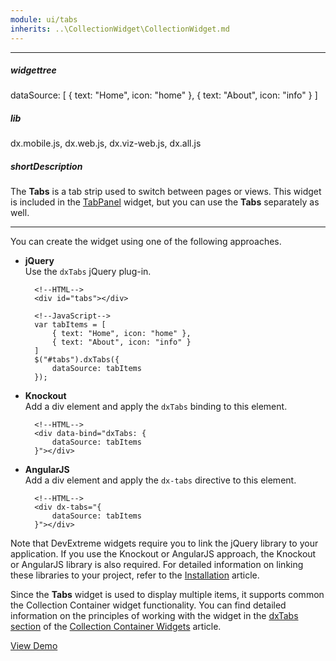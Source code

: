 ```yaml
---
module: ui/tabs
inherits: ..\CollectionWidget\CollectionWidget.md
---
```

---
##### widgettree
dataSource: [
    { text: "Home", icon: "home" },
    { text: "About", icon: "info" }
]

##### lib
dx.mobile.js, dx.web.js, dx.viz-web.js, dx.all.js

##### shortDescription
The **Tabs** is a tab strip used to switch between pages or views. This widget is included in the [TabPanel](/api-reference/10%20UI%20Widgets/dxTabPanel '/Documentation/ApiReference/UI_Widgets/dxTabPanel/') widget, but you can use the **Tabs** separately as well.

---
You can create the widget using one of the following approaches.

- **jQuery**  
 Use the `dxTabs` jQuery plug-in.

        <!--HTML-->
        <div id="tabs"></div>

    <!---->

        <!--JavaScript-->
        var tabItems = [
            { text: "Home", icon: "home" },
            { text: "About", icon: "info" }
        ]
        $("#tabs").dxTabs({
            dataSource: tabItems
        });

- **Knockout**  
 Add a div element and apply the `dxTabs` binding to this element.

        <!--HTML-->
        <div data-bind="dxTabs: {
            dataSource: tabItems
        }"></div>

- **AngularJS**  
 Add a div element and apply the `dx-tabs` directive to this element.

        <!--HTML-->
        <div dx-tabs="{
            dataSource: tabItems
        }"></div>

Note that DevExtreme widgets require you to link the jQuery library to your application. If you use the Knockout or AngularJS approach, the Knockout or AngularJS library is also required. For detailed information on linking these libraries to your project, refer to the [Installation](/concepts/10%20UI%20Widgets/0%20Basics/01%20Installation '/Documentation/Guide/UI_Widgets/Basics/Installation/') article.

Since the **Tabs** widget is used to display multiple items, it supports common the Collection Container widget functionality. You can find detailed information on the principles of working with the widget in the [dxTabs section](/concepts/10%20UI%20Widgets/10%20UI%20Widget%20Categories/10%20Collection%20Container%20Widgets/1%20List%20of%20Collection%20Container%20Widgets/dxTabs.md '/Documentation/Guide/UI_Widgets/UI_Widget_Categories/Collection_Container_Widgets/#List_of_Collection_Container_Widgets/dxTabs') of the [Collection Container Widgets](/concepts/10%20UI%20Widgets/10%20UI%20Widget%20Categories/10%20Collection%20Container%20Widgets '/Documentation/Guide/UI_Widgets/UI_Widget_Categories/Collection_Container_Widgets/') article.

<a href="http://js.devexpress.com/Demos/WidgetsGallery/#demo/navigationtabstabstabs/" class="button orange small fix-width-155" style="margin-right: 20px;" target="_blank">View Demo</a>